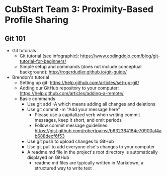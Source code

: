 # CubStart Team 3: Proximity-Based Profile Sharing

## Git 101
- Git tutorials
  - Git tutorial (see infographic): https://www.codingdojo.com/blog/git-tutorial-for-beginners/
  - Simple setup and commands (does not include conceptual background): http://rogerdudler.github.io/git-guide/
- Brendon's tutorial
  - Setting up git: https://help.github.com/articles/set-up-git/
  - Adding our GitHub repository to your computer: https://help.github.com/articles/adding-a-remote/
  - Basic commands
    - Use git add -A which means adding all changes and deletions
    - Use git commit -m "Add your message here"
      - Please use a capitalized verb when writing commit messages, keep it short, and omit periods
      - Follow commit message guidelines: https://gist.github.com/robertpainsi/b632364184e70900af4ab688decf6f53
    - Use git push to upload changes to GitHub 
    - Use git pull to add everyone else's changes to your computer
    - A readme.md file in the project's root directory is automatically displayed on GitHub
      - readme.md files are typically written in Markdown, a structured way to write text